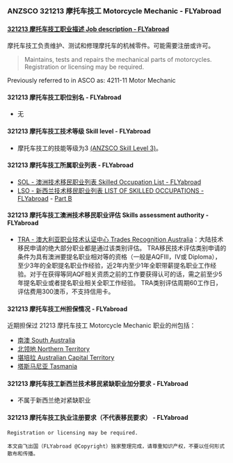### ANZSCO 321213 摩托车技工 Motorcycle Mechanic - FLYabroad ###

####  [321213 摩托车技工职业描述 Job description - FLYabroad](http://www.flyabroadvisa.com/anzsco/1331.html#133111)

摩托车技工负责维护、测试和修理摩托车的机械零件。可能需要注册或许可。

> Maintains, tests and repairs the mechanical parts of motorcycles. Registration or licensing may be required.

Previously referred to in ASCO as: 
4211-11 Motor Mechanic

#### 321213 摩托车技工职位别名 - FLYabroad
 
- 无

#### 321213 摩托车技工技术等级 Skill level - FLYabroad

- 摩托车技工的技能等级为3 [(ANZSCO Skill Level 3)](http://www.flyabroadvisa.com/anzsco/)。

#### 321213 摩托车技工所属职业列表 - FLYabroad

- [SOL - 澳洲技术移民职业列表 Skilled Occupation List - FLYabroad](http://www.flyabroadvisa.com/sol/)
- [LSO - 新西兰技术移民职业列表 LIST OF SKILLED OCCUPATIONS - FLYabroad](http://nz.flyabroadvisa.com/lso/) - [Part B](partb)

#### 321213 摩托车技工澳洲技术移民职业评估 Skills assessment authority - FLYabroad

- [TRA - 澳大利亚职业技术认证中心 Trades Recognition Australia](http://www.flyabroadvisa.com/ass/tra.html)：大陆技术移民申请的绝大部分职业都是通过该类别评估。
TRA移民技术评估类别申请的条件为具有澳洲要提名职业相对等的资格（一般是AQFIII，IV或 Diploma），至少3年的全职提名职业作经验，近2年内至少1年全职带薪提名职业工作经验。对于在获得等同AQF相关资质之前的工作要获得认可的话，需之前至少5年提名职业或者提名职业相关全职工作经验。
TRA类别评估周期60工作日，评估费用300澳币，不支持信用卡。

#### 321213 摩托车技工州担保情况 - FLYabroad

近期担保过 21213 摩托车技工 Motorcycle Mechanic 职业的州包括：

- [南澳 South Australia](http://www.flyabroadvisa.com/zdb/sa.html)
- [北领地 Northern Territory](http://www.flyabroadvisa.com/zdb/nt.html)
- [堪培拉 Australian Capital Territory](http://www.flyabroadvisa.com/zdb/act.html)
- [塔斯马尼亚 Tasmania](http://www.flyabroadvisa.com/zdb/tas.html)

#### 321213 摩托车技工新西兰技术移民紧缺职业加分要求 - FLYabroad

- 不属于新西兰绝对紧缺职业 

#### 321213 摩托车技工执业注册要求（不代表移民要求） - FLYabroad

    Registration or licensing may be required.

`本文由飞出国（FLYabroad @Copyright）独家整理完成，请尊重知识产权，不要以任何形式散布和传播。`